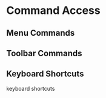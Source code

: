 # Command Access

## Menu Commands

## Toolbar Commands

## Keyboard Shortcuts



keyboard shortcuts

